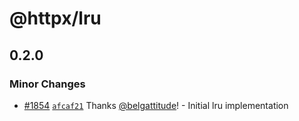 # @httpx/lru

## 0.2.0

### Minor Changes

- [#1854](https://github.com/belgattitude/httpx/pull/1854) [`afcaf21`](https://github.com/belgattitude/httpx/commit/afcaf214a012db3295dbeb9940b18da8d0b30441) Thanks [@belgattitude](https://github.com/belgattitude)! - Initial lru implementation
